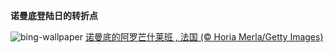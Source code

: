 
**诺曼底登陆日的转折点**

![bing-wallpaper](https://www.bing.com/th?id=OHR.NormandyBeach_ZH-CN9312381737_1920x1080.jpg)
[诺曼底的阿罗芒什莱班 , 法国 (© Horia Merla/Getty Images)](https://www.bing.com/search?q=%E8%AF%BA%E6%9B%BC%E5%BA%95%E7%99%BB%E9%99%86&amp;form=hpcapt&amp;mkt=zh-cn)
  